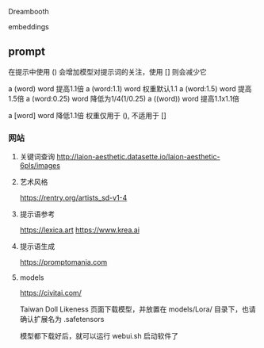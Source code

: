 
Dreambooth

embeddings

## prompt

在提示中使用 () 会增加模型对提示词的关注，使用 [] 则会减少它

a (word)        word 提高1.1倍
a (word:1.1)    word 权重默认1.1
a (word:1.5)    word 提高1.5倍
a (word:0.25)   word 降低为1/4(1/0.25)
a ((word))      word 提高1.1x1.1倍

a [word]        word 降低1.1倍
    权重仅用于 (), 不适用于 []

### 网站

1. 关键词查询
    http://laion-aesthetic.datasette.io/laion-aesthetic-6pls/images

2. 艺术风格

    https://rentry.org/artists_sd-v1-4

3. 提示语参考

    https://lexica.art
    https://www.krea.ai

4. 提示语生成

    https://promptomania.com

5. models

    https://civitai.com/

    Taiwan Doll Likeness 页面下载模型，并放置在 models/Lora/ 目录下，也请确认扩展名为 .safetensors

    模型都下载好后，就可以运行 webui.sh 启动软件了

